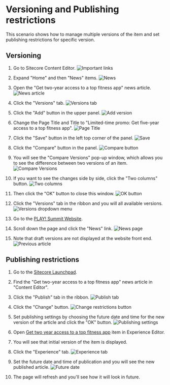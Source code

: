 # Versioning and Publishing restrictions

This scenario shows how to manage multiple versions of the item and set publishing restrictions for specific version.

## Versioning

1. Go to Sitecore Content Editor.
   ![Important links](./media/important-links.png)

1. Expand "Home" and then "News" items.
   ![News](./media/news.png)

1. Open the "Get two-year access to a top fitness app" news article.
   ![News article](./media/news-article.png)

1. Click the "Versions" tab.
   ![Versions tab](./media/versions.png)

1. Click the "Add" button in the upper panel.
   ![Add version](./media/add-version.png)

1. Change the Page Title and Title to "Limited-time promo: Get five-year access to a top fitness app".
   ![Page Title](./media/page-title.png)

1. Click the "Save" button in the left top corner of the panel.
   ![Save](./media/save.png)

1. Click the "Compare" button in the panel.
   ![Compare button](./media/compare-button.png)

1. You will see the "Compare Versions" pop-up window, which allows you to see the difference between two versions of an item.
   ![Compare Versions](./media/comparison.png)

1. If you want to see the changes side by side, click the "Two columns" button.
   ![Two columns](./media/two-columns-of-comparison.png)

1. Then click the "OK" button to close this window.
   ![OK button](./media/ok-button.png)

1. Click the "Versions" tab in the ribbon and you will all available versions.
   ![Versions dropdown menu](./media/versions-dropdown.png)

1. Go to the [PLAY! Summit Website](https://{{demoName}}-{{demoUid}}-website.vercel.app).

1. Scroll down the page and click the "News" link.
   ![News page](./media/news-page.png)

1. Note that draft versions are not displayed at the website front end.
   ![Previous article](./media/previous-article.png)

## Publishing restrictions

1. Go to the [Sitecore Launchpad](https://{{demoName}}-cm.sitecoredemo.com/sitecore).

1. Find the "Get two-year access to a top fitness app" news article in "Content Editor".

1. Click the "Publish" tab in the ribbon.
   ![Publish tab](./media/publish-tab.png)

1. Click the "Change" button.
   ![Change restrictions button](./media/change-restrictions.png)

1. Set publishing settings by choosing the future date and time for the new version of the article and click the "OK" button.
   ![Publishing settings](./media/publishing-settings.png)

1. Open [Get two year access to a top fitness app](https://{{demoName}}-cm.sitecoredemo.com/?sc_mode=edit&sc_lang=en&sc_itemid={a2fca80d-4c97-4378-91ab-77df77be546a}&sc_ee_fb=false&sc_site=edgewebsite) item in Experience Editor.

1. You will see that initial version of the item is displayed.

1. Click the "Experience" tab.
   ![Experience tab](./media/experience-tab.png)

1. Set the future date and time of publication and you will see the new published article.
   ![Future date](./media/future-date.png)

1. The page will refresh and you'll see how it will look in future.
